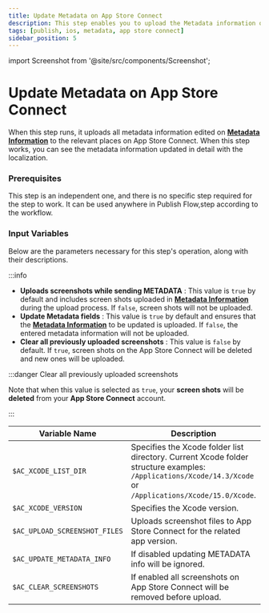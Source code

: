 ```yaml
---
title: Update Metadata on App Store Connect
description: This step enables you to upload the Metadata information of application on App Store Connect.
tags: [publish, ios, metadata, app store connect]
sidebar_position: 5
---
```


import Screenshot from '@site/src/components/Screenshot';

# Update Metadata on App Store Connect

When this step runs, it uploads all metadata information edited on [**Metadata Information**](/publish-module/publish-information/meta-data-information) to the relevant places on App Store Connect. When this step works, you can see the metadata information updated in detail with the localization.

<Screenshot url='https://cdn.appcircle.io/docs/assets/BE3741-previewMetadata.png' />


### Prerequisites

This step is an independent one, and there is no specific step required for the step to work. It can be used anywhere in Publish Flow,step according to the workflow.

<Screenshot url='https://cdn.appcircle.io/docs/assets/BE3741-metadataOrder.png' />

### Input Variables

Below are the parameters necessary for this step's operation, along with their descriptions.

<Screenshot url='https://cdn.appcircle.io/docs/assets/BE3741-metadataInput.png' />

:::info

- **Uploads screenshots while sending METADATA** : This value is `true` by default and includes screen shots uploaded in [**Metadata Information**](/publish-module/publish-information/meta-data-information#ios-metadata-information) during the upload process. If `false`, screen shots will not be uploaded.
- **Update Metadata fields** : This value is `true` by default and ensures that the [**Metadata Information**](/publish-module/publish-information/meta-data-information#ios-metadata-information) to be updated is uploaded. If `false`, the entered metadata information will not be uploaded.
- **Clear all previously uploaded screenshots** : This value is `false` by default. If `true`, screen shots on the App Store Connect will be deleted and new ones will be uploaded. 

:::danger Clear all previously uploaded screenshots

Note that when this value is selected as `true`, your **screen shots** will be **deleted** from your **App Store Connect** account.

:::



| Variable Name                     | Description                                                                                                                                                | Status   |
| --------------------------------- | -----------------------------------------------------------------------------------------------------------------------------------------------------------| -------- |
| `$AC_XCODE_LIST_DIR`              | Specifies the Xcode folder list directory. Current Xcode folder structure examples: `/Applications/Xcode/14.3/Xcode` or `/Applications/Xcode/15.0/Xcode`.  | Optional |
| `$AC_XCODE_VERSION`               | Specifies the Xcode version.                                                                                                                               | Required |
| `$AC_UPLOAD_SCREENSHOT_FILES`     | Uploads screenshot files to App Store Connect for the related app version.                                                                                 | Optional |
| `$AC_UPDATE_METADATA_INFO`        | If disabled updating METADATA info will be ignored.                                                                                                        | Optional |
| `$AC_CLEAR_SCREENSHOTS`           | If enabled all screenshots on App Store Connect will be removed before upload.                                                                             | Optional |
